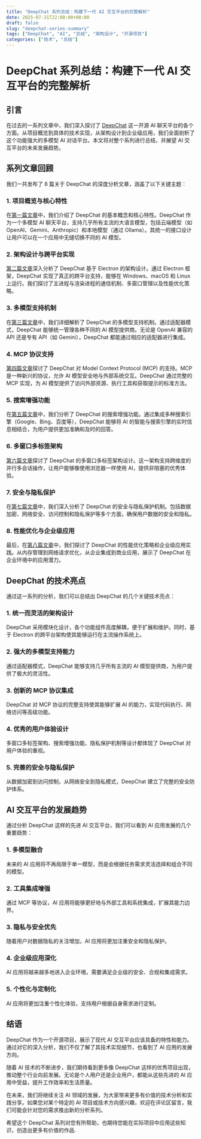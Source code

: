 ```yaml
---
title: "DeepChat 系列总结：构建下一代 AI 交互平台的完整解析"
date: 2025-07-31T22:00:00+08:00
draft: false
slug: "deepchat-series-summary"
tags: ["DeepChat", "AI", "总结", "架构设计", "开源项目"]
categories: ["技术", "总结"]
---
```


# DeepChat 系列总结：构建下一代 AI 交互平台的完整解析

## 引言

在过去的一系列文章中，我们深入探讨了 [DeepChat](file:///Volumes/M20/code/docs/axfinn_blogs/content/blog/deepchat-mcp-support.md#L27-L27) 这一开源 AI 聊天平台的各个方面。从项目概览到具体的技术实现，从架构设计到企业级应用，我们全面剖析了这个功能强大的多模型 AI 对话平台。本文将对整个系列进行总结，并展望 AI 交互平台的未来发展趋势。

## 系列文章回顾

我们一共发布了 8 篇关于 DeepChat 的深度分析文章，涵盖了以下关键主题：

### 1. 项目概览与核心特性
在[第一篇文章](file:///Volumes/M20/code/docs/axfinn_blogs/content/blog/deepchat-project-overview.md)中，我们介绍了 DeepChat 的基本概念和核心特性。DeepChat 作为一个多模型 AI 聊天平台，支持几乎所有主流的大语言模型，包括云端模型（如 OpenAI、Gemini、Anthropic）和本地模型（通过 Ollama）。其统一的接口设计让用户可以在一个应用中无缝切换不同的 AI 模型。

### 2. 架构设计与跨平台实现
[第二篇文章](file:///Volumes/M20/code/docs/axfinn_blogs/content/blog/deepchat-architecture-design.md)深入分析了 DeepChat 基于 Electron 的架构设计。通过 Electron 框架，DeepChat 实现了真正的跨平台支持，能够在 Windows、macOS 和 Linux 上运行。我们探讨了主进程与渲染进程的通信机制、多窗口管理以及性能优化策略。

### 3. 多模型支持机制
在[第三篇文章](file:///Volumes/M20/code/docs/axfinn_blogs/content/blog/deepchat-multi-model-support.md)中，我们详细解析了 DeepChat 的多模型支持机制。通过适配器模式，DeepChat 能够统一管理各种不同的 AI 模型提供商。无论是 OpenAI 兼容的 API 还是专有 API（如 Gemini），DeepChat 都能通过相应的适配器进行集成。

### 4. MCP 协议支持
[第四篇文章](file:///Volumes/M20/code/docs/axfinn_blogs/content/blog/deepchat-mcp-support.md)探讨了 DeepChat 对 Model Context Protocol (MCP) 的支持。MCP 是一种新兴的协议，允许 AI 模型安全地与外部系统交互。DeepChat 通过完整的 MCP 实现，为 AI 模型提供了访问外部资源、执行工具和获取提示的标准方法。

### 5. 搜索增强功能
在[第五篇文章](file:///Volumes/M20/code/docs/axfinn_blogs/content/blog/deepchat-search-enhancement.md)中，我们分析了 DeepChat 的搜索增强功能。通过集成多种搜索引擎（Google、Bing、百度等），DeepChat 能够将 AI 的智能与搜索引擎的实时信息相结合，为用户提供更加准确和及时的回答。

### 6. 多窗口多标签架构
[第六篇文章](file:///Volumes/M20/code/docs/axfinn_blogs/content/blog/deepchat-multi-window-tabs.md)探讨了 DeepChat 的多窗口多标签架构设计。这一架构支持跨维度的并行多会话操作，让用户能够像使用浏览器一样使用 AI，提供非阻塞的优秀体验。

### 7. 安全与隐私保护
在[第七篇文章](file:///Volumes/M20/code/docs/axfinn_blogs/content/blog/deepchat-security-privacy.md)中，我们深入分析了 DeepChat 的安全与隐私保护机制。包括数据加密、网络安全、访问控制和隐私保护等多个方面，确保用户数据的安全和隐私。

### 8. 性能优化与企业级应用
最后，在[第八篇文章](file:///Volumes/M20/code/docs/axfinn_blogs/content/blog/deepchat-performance-enterprise.md)中，我们探讨了 DeepChat 的性能优化策略和企业级应用实践。从内存管理到网络请求优化，从企业集成到商业应用，展示了 DeepChat 在企业环境中的应用潜力。

## DeepChat 的技术亮点

通过这一系列的分析，我们可以总结出 DeepChat 的几个关键技术亮点：

### 1. 统一而灵活的架构设计
DeepChat 采用模块化设计，各个功能组件高度解耦，便于扩展和维护。同时，基于 Electron 的跨平台架构使其能够运行在主流操作系统上。

### 2. 强大的多模型支持能力
通过适配器模式，DeepChat 能够支持几乎所有主流的 AI 模型提供商，为用户提供了极大的灵活性。

### 3. 创新的 MCP 协议集成
DeepChat 对 MCP 协议的完整支持使其能够扩展 AI 的能力，实现代码执行、网络访问等高级功能。

### 4. 优秀的用户体验设计
多窗口多标签架构、搜索增强功能、隐私保护机制等设计都体现了 DeepChat 对用户体验的重视。

### 5. 完善的安全与隐私保护
从数据加密到访问控制，从网络安全到隐私模式，DeepChat 建立了完整的安全防护体系。

## AI 交互平台的发展趋势

通过分析 DeepChat 这样的先进 AI 交互平台，我们可以看到 AI 应用发展的几个重要趋势：

### 1. 多模型融合
未来的 AI 应用将不再局限于单一模型，而是会根据任务需求灵活选择和组合不同的模型。

### 2. 工具集成增强
通过 MCP 等协议，AI 应用将能够更好地与外部工具和系统集成，扩展其能力边界。

### 3. 隐私与安全优先
随着用户对数据隐私的关注增加，AI 应用将更加注重安全和隐私保护。

### 4. 企业级应用深化
AI 应用将越来越多地进入企业环境，需要满足企业级的安全、合规和集成需求。

### 5. 个性化与定制化
AI 应用将更加注重个性化体验，支持用户根据自身需求进行定制。

## 结语

DeepChat 作为一个开源项目，展示了现代 AI 交互平台应该具备的特性和能力。通过对它的深入分析，我们不仅了解了其技术实现细节，也看到了 AI 应用的发展方向。

随着 AI 技术的不断进步，我们期待看到更多像 DeepChat 这样的优秀项目出现，推动整个行业向前发展。无论是个人用户还是企业用户，都能从这些先进的 AI 应用中受益，提升工作效率和生活质量。

在未来，我们将继续关注 AI 领域的发展，为大家带来更多有价值的技术分析和实践分享。如果您对某个特定的 AI 项目或技术方向感兴趣，欢迎在评论区留言，我们可能会针对您的需求推出新的分析系列。

希望这个 DeepChat 系列对您有所帮助，也期待您能在实际项目中应用这些知识，创造出更多有价值的作品.
